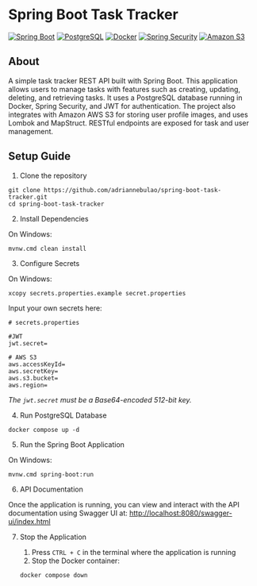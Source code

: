 # Spring Boot Task Tracker

[![Spring Boot](https://img.shields.io/badge/Spring_Boot-6DB33F?style=for-the-badge&logo=springboot&logoColor=white)]()
[![PostgreSQL](https://img.shields.io/badge/PostgreSQL-4169E1?style=for-the-badge&logo=postgresql&logoColor=white)]()
[![Docker](https://img.shields.io/badge/Docker-2496ED?style=for-the-badge&logo=docker&logoColor=white)]()
[![Spring Security](https://img.shields.io/badge/Spring_Security-6DB33F?style=for-the-badge&logo=springsecurity&logoColor=white)]()
[![Amazon S3](https://img.shields.io/badge/Amazon_S3-232F3E?style=for-the-badge&logo=amazons3&logoColor=white)]()

## About

A simple task tracker REST API built with Spring Boot. This application allows users to manage tasks with features such as creating, updating, deleting, and retrieving tasks. It uses a PostgreSQL database running in Docker, Spring Security, and JWT for authentication. The project also integrates with Amazon AWS S3 for storing user profile images, and uses Lombok and MapStruct. RESTful endpoints are exposed for task and user management.
## Setup Guide

1. Clone the repository
```
git clone https://github.com/adriannebulao/spring-boot-task-tracker.git
cd spring-boot-task-tracker
```

2. Install Dependencies

On Windows:
```
mvnw.cmd clean install
```

3. Configure Secrets

On Windows:
```
xcopy secrets.properties.example secret.properties
```

Input your own secrets here:

```properties
# secrets.properties

#JWT
jwt.secret=

# AWS S3
aws.accessKeyId=
aws.secretKey=
aws.s3.bucket=
aws.region=
```

*The `jwt.secret` must be a Base64-encoded 512-bit key.*

4. Run PostgreSQL Database
```
docker compose up -d
```

5. Run the Spring Boot Application

On Windows:
```
mvnw.cmd spring-boot:run
```

6. API Documentation

Once the application is running, you can view and interact with the API documentation using Swagger UI at:
[http://localhost:8080/swagger-ui/index.html](http://localhost:8080/swagger-ui/index.html)

7. Stop the Application

   1. Press ``CTRL + C`` in the terminal where the application is running
   2. Stop the Docker container:
    ```
    docker compose down
    ```